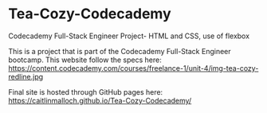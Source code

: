 # Tea-Cozy-Codecademy
Codecademy Full-Stack Engineer Project- HTML and CSS, use of flexbox

This is a project that is part of the Codecademy Full-Stack Engineer bootcamp. 
This website follow the specs here: https://content.codecademy.com/courses/freelance-1/unit-4/img-tea-cozy-redline.jpg

Final site is hosted through GitHub pages here: https://caitlinmalloch.github.io/Tea-Cozy-Codecademy/
